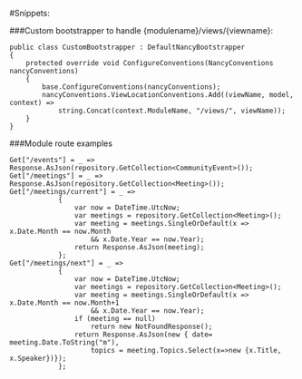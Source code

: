 #Snippets:



###Custom bootstrapper to handle {modulename}/views/{viewname}:


    public class CustomBootstrapper : DefaultNancyBootstrapper
    {
        protected override void ConfigureConventions(NancyConventions nancyConventions)
        {
            base.ConfigureConventions(nancyConventions);
            nancyConventions.ViewLocationConventions.Add((viewName, model, context) => 
                string.Concat(context.ModuleName, "/views/", viewName));
        }
    }

###Module route examples

    Get["/events"] = _ => Response.AsJson(repository.GetCollection<CommunityEvent>());
    Get["/meetings"] = _ => Response.AsJson(repository.GetCollection<Meeting>());
    Get["/meetings/current"] = _ =>
                {
                    var now = DateTime.UtcNow;
                    var meetings = repository.GetCollection<Meeting>();
                    var meeting = meetings.SingleOrDefault(x => x.Date.Month == now.Month 
                    	&& x.Date.Year == now.Year);
                    return Response.AsJson(meeting);
                };
    Get["/meetings/next"] = _ =>
                {
                    var now = DateTime.UtcNow;
                    var meetings = repository.GetCollection<Meeting>();
                    var meeting = meetings.SingleOrDefault(x => x.Date.Month == now.Month+1 
                    	&& x.Date.Year == now.Year);
                    if (meeting == null)
                        return new NotFoundResponse();
                    return Response.AsJson(new { date= meeting.Date.ToString("m"), 
                    	topics = meeting.Topics.Select(x=>new {x.Title, x.Speaker})});
                };
